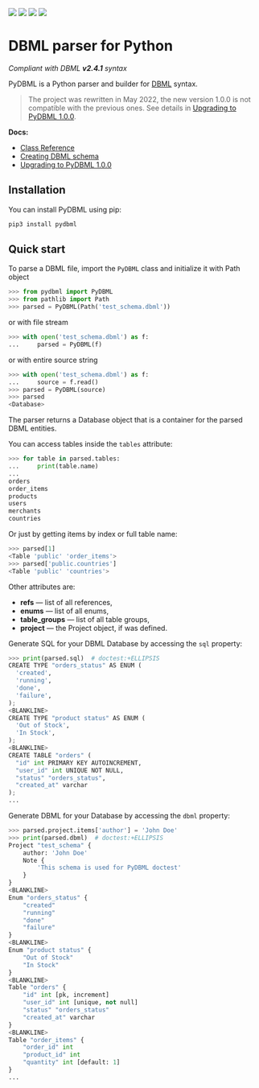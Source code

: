 [![](https://img.shields.io/pypi/v/pydbml.svg)](https://pypi.org/project/pydbml/) [![](https://img.shields.io/pypi/dm/pydbml.svg)](https://pypi.org/project/pydbml/)  [![](https://img.shields.io/github/v/tag/Vanderhoof/PyDBML.svg?label=GitHub)](https://github.com/Vanderhoof/PyDBML) ![](coverage.svg)

# DBML parser for Python

*Compliant with DBML **v2.4.1** syntax*

PyDBML is a Python parser and builder for [DBML](https://www.dbml.org) syntax. 

> The project was rewritten in May 2022, the new version 1.0.0 is not compatible with the previous ones. See details in [Upgrading to PyDBML 1.0.0](docs/upgrading.md).

**Docs:**

* [Class Reference](docs/classes.md)
* [Creating DBML schema](docs/creating_schema.md)
* [Upgrading to PyDBML 1.0.0](docs/upgrading.md)

## Installation

You can install PyDBML using pip:

```bash
pip3 install pydbml
```

## Quick start

To parse a DBML file, import the `PyDBML` class and initialize it with Path object

```python
>>> from pydbml import PyDBML
>>> from pathlib import Path
>>> parsed = PyDBML(Path('test_schema.dbml'))

```

or with file stream

```python
>>> with open('test_schema.dbml') as f:
...     parsed = PyDBML(f)

```

or with entire source string

```python
>>> with open('test_schema.dbml') as f:
...     source = f.read()
>>> parsed = PyDBML(source)
>>> parsed
<Database>

```

The parser returns a Database object that is a container for the parsed DBML entities.

You can access tables inside the `tables` attribute:

```python
>>> for table in parsed.tables:
...     print(table.name)
...
orders
order_items
products
users
merchants
countries

```

Or just by getting items by index or full table name:

```python
>>> parsed[1]
<Table 'public' 'order_items'>
>>> parsed['public.countries']
<Table 'public' 'countries'>

```

Other attributes are:

* **refs** — list of all references,
* **enums** — list of all enums,
* **table_groups** — list of all table groups,
* **project** — the Project object, if was defined.

Generate SQL for your DBML Database by accessing the `sql` property:

```python
>>> print(parsed.sql)  # doctest:+ELLIPSIS
CREATE TYPE "orders_status" AS ENUM (
  'created',
  'running',
  'done',
  'failure',
);
<BLANKLINE>
CREATE TYPE "product status" AS ENUM (
  'Out of Stock',
  'In Stock',
);
<BLANKLINE>
CREATE TABLE "orders" (
  "id" int PRIMARY KEY AUTOINCREMENT,
  "user_id" int UNIQUE NOT NULL,
  "status" "orders_status",
  "created_at" varchar
);
...

```

Generate DBML for your Database by accessing the `dbml` property:

```python
>>> parsed.project.items['author'] = 'John Doe'
>>> print(parsed.dbml)  # doctest:+ELLIPSIS
Project "test_schema" {
    author: 'John Doe'
    Note {
        'This schema is used for PyDBML doctest'
    }
}
<BLANKLINE>
Enum "orders_status" {
    "created"
    "running"
    "done"
    "failure"
}
<BLANKLINE>
Enum "product status" {
    "Out of Stock"
    "In Stock"
}
<BLANKLINE>
Table "orders" {
    "id" int [pk, increment]
    "user_id" int [unique, not null]
    "status" "orders_status"
    "created_at" varchar
}
<BLANKLINE>
Table "order_items" {
    "order_id" int
    "product_id" int
    "quantity" int [default: 1]
}
...

```
